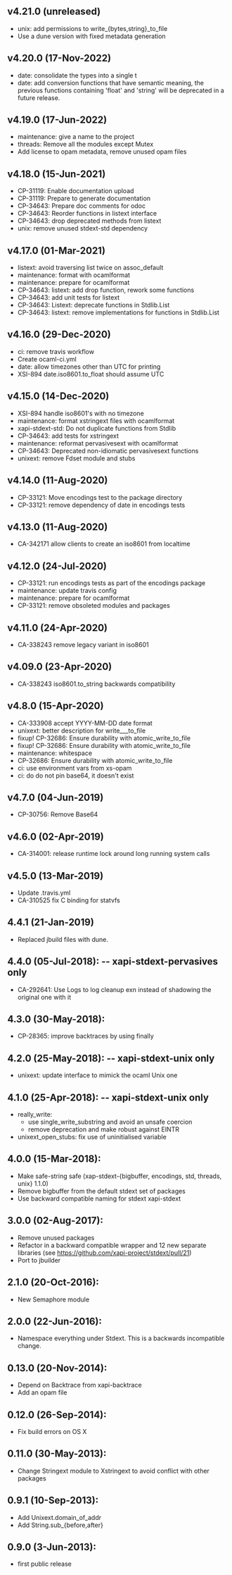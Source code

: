 ## v4.21.0 (unreleased)
 - unix: add permissions to write_{bytes,string}_to_file
 - Use a dune version with fixed metadata generation 

## v4.20.0 (17-Nov-2022)
 - date: consolidate the types into a single t
 - date: add conversion functions that have semantic meaning, the previous functions containing 'float' and 'string' will be deprecated in a future release.

## v4.19.0 (17-Jun-2022)
 - maintenance: give a name to the project
 - threads: Remove all the modules except Mutex
 - Add license to opam metadata, remove unused opam files

## v4.18.0 (15-Jun-2021)
 - CP-31119: Enable documentation upload
 - CP-31119: Prepare to generate documentation
 - CP-34643: Prepare doc comments for odoc
 - CP-34643: Reorder functions in listext interface
 - CP-34643: drop deprecated methods from listext
 - unix: remove unused stdext-std dependency

## v4.17.0 (01-Mar-2021)
 - listext: avoid traversing list twice on assoc_default
 - maintenance: format with ocamlformat
 - maintenance: prepare for ocamlformat
 - CP-34643: listext: add drop function, rework some functions
 - CP-34643: add unit tests for listext
 - CP-34643: Listext: deprecate functions in Stdlib.List
 - CP-34643: listext: remove implementations for functions in Stdlib.List

## v4.16.0 (29-Dec-2020)
 - ci: remove travis workflow
 - Create ocaml-ci.yml
 - date: allow timezones other than UTC for printing
 - XSI-894 date.iso8601.to_float should assume UTC

## v4.15.0 (14-Dec-2020)
 - XSI-894 handle iso8601's with no timezone
 - maintenance: format xstringext files with ocamlformat
 - xapi-stdext-std: Do not duplicate functions from Stdlib
 - CP-34643: add tests for xstringext
 - maintenance: reformat pervasivesext with ocamlformat
 - CP-34643: Deprecated non-idiomatic pervasivesext functions
 - unixext: remove Fdset module and stubs

## v4.14.0 (11-Aug-2020)
 - CP-33121: Move encodings test to the package directory
 - CP-33121: remove dependency of date in encodings tests

## v4.13.0 (11-Aug-2020)
 - CA-342171 allow clients to create an iso8601 from localtime

## v4.12.0 (24-Jul-2020)
 - CP-33121: run encodings tests as part of the encodings package
 - maintenance: update travis config
 - maintenance: prepare for ocamlformat
 - CP-33121: remove obsoleted modules and packages

## v4.11.0 (24-Apr-2020)
 - CA-338243 remove legacy variant in iso8601

## v4.09.0 (23-Apr-2020)
 - CA-338243 iso8601.to_string backwards compatibility

## v4.8.0 (15-Apr-2020)
 - CA-333908 accept YYYY-MM-DD date format
 - unixext: better description for write___to_file
 - fixup! CP-32686: Ensure durability with atomic_write_to_file
 - fixup! CP-32686: Ensure durability with atomic_write_to_file
 - maintenance: whitespace
 - CP-32686: Ensure durability with atomic_write_to_file
 - ci: use environment vars from xs-opam
 - ci: do do not pin base64, it doesn't exist

## v4.7.0 (04-Jun-2019)
 - CP-30756: Remove Base64

## v4.6.0 (02-Apr-2019)
- CA-314001: release runtime lock around long running system calls

## v4.5.0 (13-Mar-2019)
 - Update .travis.yml
 - CA-310525 fix C binding for statvfs

## 4.4.1 (21-Jan-2019)
 - Replaced jbuild files with dune.

## 4.4.0 (05-Jul-2018): -- xapi-stdext-pervasives only
* CA-292641: Use Logs to log cleanup exn instead of shadowing the original one with it

## 4.3.0 (30-May-2018):
* CP-28365: improve backtraces by using finally

## 4.2.0 (25-May-2018): -- xapi-stdext-unix only
* unixext: update interface to mimick the ocaml Unix one

## 4.1.0 (25-Apr-2018): -- xapi-stdext-unix only
* really_write:
	- use single_write_substring and avoid an unsafe coercion
	- remove deprecation and make robust against EINTR
* unixext_open_stubs: fix use of uninitialised variable

## 4.0.0 (15-Mar-2018):
* Make safe-string safe (xap-stdext-{bigbuffer, encodings, std, threads, unix} 1.1.0)
* Remove bigbuffer from the default stdext set of packages
* Use backward compatible naming for stdext xapi-stdext

## 3.0.0 (02-Aug-2017):
* Remove unused packages
* Refactor in a backward compatible wrapper and 12 new separate libraries (see https://github.com/xapi-project/stdext/pull/21)
* Port to jbuilder

## 2.1.0 (20-Oct-2016):
* New Semaphore module

## 2.0.0 (22-Jun-2016):
* Namespace everything under Stdext. This is a backwards incompatible change.

## 0.13.0 (20-Nov-2014):
* Depend on Backtrace from xapi-backtrace
* Add an opam file

## 0.12.0 (26-Sep-2014):
* Fix build errors on OS X

## 0.11.0 (30-May-2013):
* Change Stringext module to Xstringext to avoid conflict with other packages

## 0.9.1 (10-Sep-2013):
* Add Unixext.domain_of_addr
* Add String.sub_{before,after}

## 0.9.0 (3-Jun-2013):
* first public release
